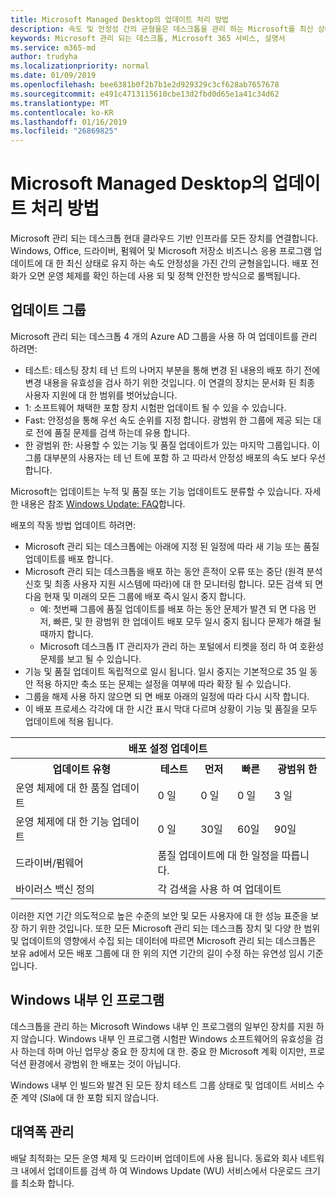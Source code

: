 ```yaml
---
title: Microsoft Managed Desktop의 업데이트 처리 방법
description: 속도 및 안정성 간의 균형을은 데스크톱을 관리 하는 Microsoft를 최신 상태로 유지 합니다.
keywords: Microsoft 관리 되는 데스크톱, Microsoft 365 서비스, 설명서
ms.service: m365-md
author: trudyha
ms.localizationpriority: normal
ms.date: 01/09/2019
ms.openlocfilehash: bee6381b0f2b7b1e2d929329c3cf628ab7657678
ms.sourcegitcommit: e491c4713115610cbe13d2fbd0d65e1a41c34d62
ms.translationtype: MT
ms.contentlocale: ko-KR
ms.lasthandoff: 01/16/2019
ms.locfileid: "26869825"
---
```

# <a name="how-updates-are-handled-in-microsoft-managed-desktop"></a>Microsoft Managed Desktop의 업데이트 처리 방법


<!--This topic is the target for a "Learn more" link in the Admin Portal (aka.ms/update-rings); do not delete.-->

<!--Update management -->

Microsoft 관리 되는 데스크톱 현대 클라우드 기반 인프라를 모든 장치를 연결합니다. Windows, Office, 드라이버, 펌웨어 및 Microsoft 저장소 비즈니스 응용 프로그램 업데이트에 대 한 최신 상태로 유지 하는 속도 안정성을 가진 간의 균형을입니다. 배포 전화가 오면 운영 체제를 확인 하는데 사용 되 및 정책 안전한 방식으로 롤백됩니다. 

## <a name="update-groups"></a>업데이트 그룹

Microsoft 관리 되는 데스크톱 4 개의 Azure AD 그룹을 사용 하 여 업데이트를 관리 하려면:

- 테스트: 테스팅 장치 테 넌 트의 나머지 부분을 통해 변경 된 내용의 배포 하기 전에 변경 내용을 유효성을 검사 하기 위한 것입니다. 이 연결의 장치는 문서화 된 최종 사용자 지원에 대 한 범위를 벗어났습니다. 
- 1: 소프트웨어 채택한 포함 장치 시험판 업데이트 될 수 있을 수 있습니다.
- Fast: 안정성을 통해 우선 속도 순위를 지정 합니다. 광범위 한 그룹에 제공 되는 대로 전에 품질 문제를 검색 하는데 유용 합니다. 
- 한 광범위 한: 사용할 수 있는 기능 및 품질 업데이트가 있는 마지막 그룹입니다. 이 그룹 대부분의 사용자는 테 넌 트에 포함 하 고 따라서 안정성 배포의 속도 보다 우선 합니다.

Microsoft는 업데이트는 누적 및 품질 또는 기능 업데이트도 분류할 수 있습니다. 자세한 내용은 참조 [Windows Update: FAQ](https://support.microsoft.com/help/12373/windows-update-faq)합니다. 

배포의 작동 방법 업데이트 하려면:
- Microsoft 관리 되는 데스크톱에는 아래에 지정 된 일정에 따라 새 기능 또는 품질 업데이트를 배포 합니다.
- Microsoft 관리 되는 데스크톱을 배포 하는 동안 흔적이 오류 또는 중단 (원격 분석 신호 및 최종 사용자 지원 시스템에 따라)에 대 한 모니터링 합니다. 모든 검색 되 면 다음 현재 및 미래의 모든 그룹에 배포 즉시 일시 중지 합니다.
    - 예: 첫번째 그룹에 품질 업데이트를 배포 하는 동안 문제가 발견 되 면 다음 먼저, 빠른, 및 한 광범위 한 업데이트 배포 모두 일시 중지 됩니다 문제가 해결 될 때까지 합니다.
    - Microsoft 데스크톱 IT 관리자가 관리 하는 포털에서 티켓을 정리 하 여 호환성 문제를 보고 될 수 있습니다.
- 기능 및 품질 업데이트 독립적으로 일시 됩니다. 일시 중지는 기본적으로 35 일 동안 적용 하지만 축소 또는 문제는 설정을 여부에 따라 확장 될 수 있습니다.
- 그룹을 해제 사용 하지 않으면 되 면 배포 아래의 일정에 따라 다시 시작 합니다.
- 이 배포 프로세스 각각에 대 한 시간 표시 막대 다르며 상황이 기능 및 품질을 모두 업데이트에 적용 됩니다.

<table>
<tr><th colspan="5">배포 설정 업데이트</th></tr>
<tr><th>업데이트 유형</th><th>테스트</th><th>먼저</th><th>빠른</th><th>광범위 한</th></tr>
<tr><td>운영 체제에 대 한 품질 업데이트</td><td>0 일</td><td>0 일</td><td>0 일</td><td>3 일</td></tr>
<tr><td>운영 체제에 대 한 기능 업데이트</td><td>0 일</td><td>30일</td><td>60일</td><td>90일</td></tr>
<tr><td>드라이버/펌웨어</td><td colspan="4">품질 업데이트에 대 한 일정을 따릅니다.</td></tr>
<tr><td>바이러스 백신 정의</td><td colspan="4">각 검색을 사용 하 여 업데이트</td></tr>
</table>

이러한 지연 기간 의도적으로 높은 수준의 보안 및 모든 사용자에 대 한 성능 표준을 보장 하기 위한 것입니다. 또한 모든 Microsoft 관리 되는 데스크톱 장치 및 다양 한 범위 및 업데이트의 영향에서 수집 되는 데이터에 따르면 Microsoft 관리 되는 데스크톱은 보유 ad에서 모든 배포 그룹에 대 한 위의 지연 기간의 길이 수정 하는 유연성 임시 기준입니다.

## <a name="windows-insider-program"></a>Windows 내부 인 프로그램

데스크톱을 관리 하는 Microsoft Windows 내부 인 프로그램의 일부인 장치를 지원 하지 않습니다. Windows 내부 인 프로그램 시험판 Windows 소프트웨어의 유효성을 검사 하는데 하며 아닌 업무상 중요 한 장치에 대 한. 중요 한 Microsoft 계획 이지만, 프로덕션 환경에서 광범위 한 배포는 것이 아닙니다. 

Windows 내부 인 빌드와 발견 된 모든 장치 테스트 그룹 상태로 및 업데이트 서비스 수준 계약 (Sla에 대 한 포함 되지 않습니다.

## <a name="bandwidth-management"></a>대역폭 관리

배달 최적화는 모든 운영 체제 및 드라이버 업데이트에 사용 됩니다. 동료와 회사 네트워크 내에서 업데이트를 검색 하 여 Windows Update (WU) 서비스에서 다운로드 크기를 최소화 합니다.


